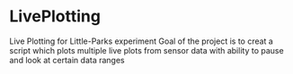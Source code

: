 # LivePlotting
Live Plotting for Little-Parks experiment
Goal of the project is to creat a script which plots multiple live plots from sensor data with ability to pause and look at certain data ranges
